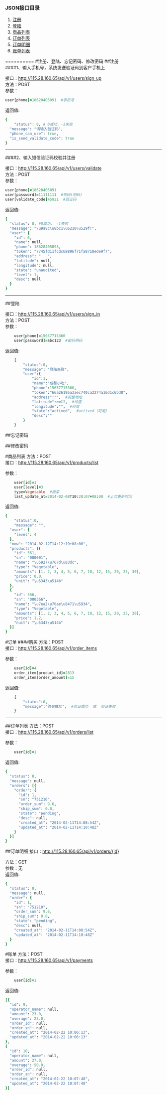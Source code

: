 ### JSON接口目录  
  1. [注册](#注册)  
  2. [登陆](#登陆)  
  3. [商品列表](#商品列表)  
  4. [订单列表](#订单列表)  
  5. [订单明细](#订单明细)  
  6. [账单列表](#账单列表)  

==========
#注册、登陆、忘记密码、修改密码
##注册  
####1、输入手机号，系统发送验证码到客户手机上
<!-- 
curl -d "user[phone]=18628405094" http://lvh.me:3000/api/v1/users/sign_up
curl -d "user[phone]=18628405091" http://115.28.160.65/api/v1/users/sign_up

-->
接口：http://115.28.160.65/api/v1/users/sign_up  
方法：POST  
参数：
```ruby
user[phone]=18628405091  #手机号
```
返回值:  
```ruby
{
	"status": 0, # 0成功，-1失败
  "message": "请输入验证码",
  "phone_can_use": true,
  "is_send_validate_code": true
}
``` 

----
####2、输入短信验证码校验并注册
<!-- 
curl -d "user[phone]=18628405093&user[password]=11111111&user[validate_code]=3320" http://lvh.me:3000/api/v1/users/validate
-->
接口：http://115.28.160.65/api/v1/users/validate  
方法：POST  
参数：
```ruby
user[phone]=18628405091
user[password]=11111111  #密码(明码)
user[validate_code]=5921  #验证码
``` 
返回值:  
```ruby
{
  "status": 0, #0成功， -1失败
  "message": "\u9a8c\u8bc1\u6210\u529f!",
  "user": {
    "id": 6,
    "name": null,
    "phone": 18628405093,
    "token": "7745fd11fcdc68896f71fa8710ede9f7",
    "address": "   ",
    "latitude": null,
    "longitude": null,
    "state": "unaudited",
    "level": 1,
    "desc": null
  }
}
```


----

##登陆  
<!-- 
curl -d "user[phone]=18628405091&user[password]=111111" http://lvh.me:3000/api/v1/users/sign_in
curl -d "user[phone]=18628405091&user[password]=111111" http://115.28.160.65/api/v1/users/sign_in
-->
接口：http://115.28.160.65/api/v1/users/sign_in  
方法：POST  
参数：
```ruby
	user[phone]=15657715360  
	user[password]=abc123  #密码明码
``` 
返回值:  
```ruby
	{
		"status":0,
		"message": "登陆失败",
		"user":{  
			"id":1,  
			"name":"成都小吃",  
			"phone":15657715360,  
			"token":"66a26195a3aec740ca2274a16d1c6bd0",  
			"address":"",  #完整地址
			"latitude":null,  #纬度
			"longitude":"",  #经度
			"state":"actived",  #actived（可用）
			"desc":""  
		}
	}
```


##忘记密码
  
##修改密码


#商品列表
方法：POST  
接口：http://115.28.160.65/api/v1/products/list  
<!-- 
curl -d "user[id]=1" http://lvh.me:3000/api/v2/products/list
-->
参数：
```ruby
	user[id]=1
	user[level]=3
	type=Vegetable  #蔬菜
	last_update_at=2014-02-08T10:28:07+08:00  #上次更新时间
``` 
返回值:  
```ruby
{
	"status":0,
	"message": "",
  "user": {
    "level": 4
  },
  "now": "2014-02-12T14:12:19+08:00",
  "products": [{
    "id": 361,
    "sn": "000001",
    "name": "\u5927\u767d\u83dc",
    "type": "Vegetable",
    "amounts": [1, 2, 3, 4, 5, 6, 7, 10, 12, 15, 20, 25, 30],
    "price": 0.0,
    "unit": "\u5343\u514b"
  },
  {
    "id": 366,
    "sn": "000366",
    "name": "\u7ea2\u76ae\u8471\u5934",
    "type": "Vegetable",
    "amounts": [1, 2, 3, 4, 5, 6, 7, 10, 12, 15, 20, 25, 30],
    "price": 1.2,
    "nuit": "\u5343\u514b"
  }]
}
```

#订单
####购买
方法：POST  
接口：http://115.28.160.65/api/v1/order_items  
<!-- 
curl -d "user[id]=1&order_item[product_id]=362&order_item[order_amount]=15" http://lvh.me:3000/api/v1/order_items
-->
参数：
```ruby
	user[id]=4
	order_item[product_id]=2813
	order_item[order_amount]=15
``` 
返回值:  
```ruby
	{
		"status":0,
		"message":"购买成功",  #验证成功  或  验证失败 
	}
```


----

##订单列表
方法：POST  
接口：http://115.28.160.65/api/v1/orders/list  
<!-- 
curl -d "user[id]=1" http://lvh.me:3000/api/v1/orders/list
curl -d "user[id]=1" http://lvh.me:3000/api/v2/orders/list
-->
参数：
```ruby
	user[id]=1
``` 
返回值:  
```ruby
{
  "status": 0,
  "message": null,
  "orders": [{
    "order": {
      "id": 1,
      "sn": "751210",
      "order_sum": 9.6,
      "ship_sum": 0.0,
      "state": "pending",
      "desc": null,
      "created_at": "2014-02-11T14:08:54Z",
      "updated_at": "2014-02-11T14:10:48Z"
    }
  }]
}
```
##订单明细
接口：http://115.28.160.65/api/v1/orders/{id}  
<!-- 
curl http://lvh.me:3000/api/v1/orders/1
-->
方法：GET  
参数：无  
返回值:  
```ruby
{
  "status": 0,
  "message": null,
  "order": {
    "id": 1,
    "sn": "751210",
    "order_sum": 9.6,
    "ship_sum": 0.0,
    "state": "pending",
    "desc": null,
    "created_at": "2014-02-11T14:08:54Z",
    "updated_at": "2014-02-11T14:10:48Z"
  }
}
```



#账单
方法：POST  
接口：http://115.28.160.65/api/v1/payments 
<!-- 
curl -d "user[id]=1" http://lvh.me:3000/api/v1/payments/list
curl -d "user[id]=1" http://lvh.me:3000/api/v2/payments/list
-->
参数：
```ruby
	user[id]=1
``` 
返回值:  
```ruby
[{
  "id": 9,
  "operator_name": null,
  "amount": 23.0,
  "overage": 23.0,
  "order_id": null,
  "order_sn": null,
  "created_at": "2014-02-22 10:06:13",
  "updated_at": "2014-02-22 10:06:13"
},
{
  "id": 10,
  "operator_name": null,
  "amount": 27.0,
  "overage": 50.0,
  "order_id": null,
  "order_sn": null,
  "created_at": "2014-02-22 10:07:48",
  "updated_at": "2014-02-22 10:07:48"
}]
```


